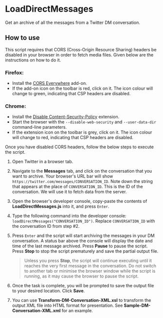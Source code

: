 # LoadDirectMessages
Get an archive of all the messages from a Twitter DM conversation.
## How to use
This script requires that CORS (Cross-Origin Resource Sharing) headers be disabled in your browser in order to fetch media files. Given below are the instructions on how to do it.
### Firefox:
- Install the [CORS Everywhere](https://addons.mozilla.org/firefox/addon/cors-everywhere) add-on.
- If the add-on icon on the toolbar is red, click on it. The icon colour will change to green, indicating that CSP headers are disabled.
### Chrome:
- Install the [Disable Content-Security-Policy](https://chrome.google.com/webstore/detail/disable-content-security/ieelmcmcagommplceebfedjlakkhpden) extension.
- Start the browser with the `--disable-web-security` and `--user-data-dir` command-line parameters.
- If the extension icon on the toolbar is grey, click on it. The icon colour will change to red, indicating that CSP headers are disabled.

Once you have disabled CORS headers, follow the below steps to execute the script.

1. Open Twitter in a browser tab.
2. Navigate to the **Messages** tab, and click on the conversation that you want to archive. Your browser's URL bar will show `https://twitter.com/messages/CONVERSATION_ID`. Note down the string that appears at the place of `CONVERSATION_ID`. This is the ID of the conversation. We will use it to fetch data from the server.
3. Open the browser's developer console, copy-paste the contents of **LoadDirectMessages.js** into it, and press `Enter`.
4. Type the following command into the developer console: `loadDirectMessages("CONVERSATION_ID")`. Replace `CONVERSATION_ID` with the conversation ID from step #2.
5. Press `Enter` and the script will start archiving the messages in your DM conversation. A status bar above the console will display the date and time of the last message archived. Press **Pause** to pause the script. Press **Stop** to stop the script prematurely and save the partial output file.

   > Unless you press **Stop**, the script will continue executing until it reaches the very first message in the conversation. Do not switch to another tab or minimise the browser window while the script is running, as it may cause the browser to pause the script.
5. Once the task is complete, you will be prompted to save the output file to your desired location. Click **Save**.
6. You can use **Transform-DM-Conversation-XML.xsl** to transform the output XML file into HTML format for presentation. See **Sample-DM-Conversation-XML.xml** for an example.
